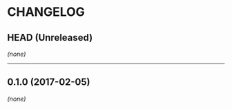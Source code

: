 CHANGELOG
=========

## HEAD (Unreleased)
_(none)_

--------------------

## 0.1.0 (2017-02-05)
_(none)_

